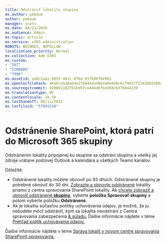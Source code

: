 ```yaml
---
title: Odstrániť lokalitu skupiny
ms.author: pebaum
author: pebaum
manager: scotv
ms.date: 04/21/2020
ms.audience: Admin
ms.topic: article
ms.service: o365-administration
ROBOTS: NOINDEX, NOFOLLOW
localization_priority: Normal
ms.collection: Adm_O365
ms.custom:
- "567"
- "5200006"
- "7996"
ms.assetid: aa6c2aa1-6853-461c-8764-01fb96f8e981
ms.openlocfilehash: 44a6ca5d8ab4a27b844dadb6da8e0d8c6cf9657f1543883389eee6e7d743a930
ms.sourcegitcommit: 920051182781bd97ce4d4d6fbd268cb37b84d239
ms.translationtype: MT
ms.contentlocale: sk-SK
ms.lasthandoff: 08/11/2021
ms.locfileid: "57891510"
---
```

# <a name="delete-a-sharepoint-site-that-belongs-to-a-microsoft-365-group"></a>Odstránenie SharePoint, ktorá patrí do Microsoft 365 skupiny

Odstránením lokality pripojenej ku skupine sa odstráni skupina a všetky jej zdroje vrátane poštovej Outlook a kalendára a všetkých Teams kanálov.
  
Dôležité:

- Odstránené lokality môžete obnoviť po 93 dňoch. Odstránené skupiny je potrebné obnoviť do 30 dní. [Zobrazte a obnovte odstránené](https://admin.microsoft.com/sharepoint?page=recyclebin&modern=true) lokality priamo z centra spravovania SharePoint lokality. Ak [chcete zobraziť a obnoviť odstránené **skupiny**](https://admin.microsoft.com/Adminportal/Home?source=applauncher#/deletedgroups), vyberte **položku Spravovať skupiny** a potom vyberte položku **Odstránené**.
- Ak je lokalita súčasťou politiky uchovávania údajov, je možné, že ju nebudete môcť odstrániť, kým sa lokalita neodstráni z Centra spravovania zabezpečenia [& súladu.](https://protection.office.com/?rfr=AdminCenter#/retention) Ďalšie informácie nájdete v téme [Prehľad politík uchovávania údajov.](https://docs.microsoft.com/microsoft-365/compliance/retention-policies)
  
Ďalšie informácie nájdete v téme [Správa lokalít v novom centre spravovania SharePoint spravovania.](https://docs.microsoft.com/sharepoint/manage-sites-in-new-admin-center)
